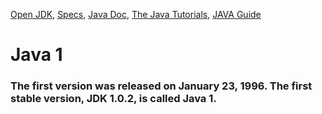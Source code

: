 [Open JDK](https://openjdk.java.net/),
[Specs](https://docs.oracle.com/javase/specs/), 
[Java Doc](https://docs.oracle.com/en/java/index.html),
[The Java Tutorials](https://docs.oracle.com/javase/tutorial/),
[JAVA Guide](http://sahet.net/htm/java.html) 
 

# Java 1
### The first version was released on January 23, 1996. The first stable version, JDK 1.0.2, is called Java 1.
 
